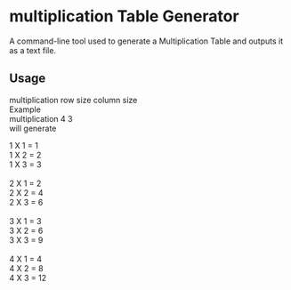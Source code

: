 # multiplication Table Generator

A command-line tool used to generate a Multiplication Table and outputs it as a text file.

## Usage
multiplication row size column size\
Example\
multiplication 4 3\
will generate

1 X 1 = 1\
1 X 2 = 2\
1 X 3 = 3\
\
2 X 1 = 2\
2 X 2 = 4\
2 X 3 = 6\
\
3 X 1 = 3\
3 X 2 = 6\
3 X 3 = 9\
\
4 X 1 = 4\
4 X 2 = 8\
4 X 3 = 12
